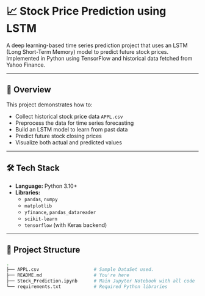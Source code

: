 # 📈 Stock Price Prediction using LSTM

A deep learning-based time series prediction project that uses an LSTM (Long Short-Term Memory) model to predict future stock prices. Implemented in Python using TensorFlow and historical data fetched from Yahoo Finance.

---

## 📌 Overview

This project demonstrates how to:
- Collect historical stock price data `APPL.csv`
- Preprocess the data for time series forecasting
- Build an LSTM model to learn from past data
- Predict future stock closing prices
- Visualize both actual and predicted values

---

## 🛠 Tech Stack

- **Language:** Python 3.10+
- **Libraries:**
  - `pandas`, `numpy`
  - `matplotlib`
  - `yfinance`, `pandas_datareader`
  - `scikit-learn`
  - `tensorflow` (with Keras backend)

---

## 📂 Project Structure

```bash
.
├── APPL.csv                    # Sample DataSet used.
├── README.md                   # You're here
├── Stock_Prediction.ipynb      # Main Jupyter Notebook with all code
└── requirements.txt            # Required Python libraries

